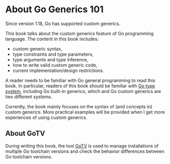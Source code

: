 
# About Go Generics 101

Since version 1.18, Go has supported custom generics.

This book talks about the custom generics feature of Go programming language.
The content in this book includes:

* custom generic syntax,
* type constraints and type parameters,
* type arguments and type inference,
* how to write valid custom generic code,
* current implementation/design restrictions.

A reader needs to be familiar with Go general programming to read this book.
In particular, readers of this book should be familiar with
[Go type system](https://go101.org/article/type-system-overview.html),
including Go built-in generics, which and Go custom generics are two different systems.

Currently, the book mainly focuses on the syntax of (and concepts in) custom generics.
More practical examples will be provided when I get more experiences of using custom generics.

## About GoTV

During writing this book, the tool [GoTV](https://go101.org/apps-and-libs/gotv.html)
is used to manage installations of multiple Go toolchain versions and check
the behavior differences between Go toolchain versions.


<!--

https://github.com/golang/go/issues/58573 local types in different instantiations of a generic function
https://github.com/golang/go/issues/58573#issuecomment-1433898205
https://github.com/golang/go/issues/65152

https://github.com/golang/go/issues/58608

https://github.com/golang/proposal/blob/master/design/generics-implementation-dictionaries-go1.18.md

* type argument inferences still have some limitations
  * https://github.com/golang/go/issues/63750

* type argument inference needs more detailed explainations.
 

* example: how to define an expected constraint?
  * some achievable, some are not.  

* An example show the difference of using ordinary interface and generic constraint.

* more

	https://github.com/golang/go/issues/62172
		https://github.com/golang/go/issues/40301#issuecomment-885119414
		https://github.com/golang/go/issues/40301#issuecomment-754156626
		
				package main

				import "unsafe"

				func f(x int64) byte {
				  return 1 << unsafe.Sizeof(x) >> unsafe.Sizeof(x)
				}

				func g[T int64](x T) byte {
				  return 1 << unsafe.Sizeof(x) >> unsafe.Sizeof(x)
				}

				func main() {
				  var n int64 = 0
				  println(f(n), g(n))
				}

	https://github.com/golang/go/issues/61741

	https://github.com/golang/go/issues/60130
	https://github.com/golang/go/issues/60117

	https://github.com/golang/go/issues/51522 miscompilation of comparison between type parameter and interface
	https://github.com/golang/go/issues/51521 wrong panic message for method call on nil of generic interface type

	https://github.com/golang/go/issues/53477
	https://github.com/golang/go/issues/50681 // compile time type switch
	https://github.com/golang/go/issues/49206 // type switch
	https://github.com/golang/go/issues/45380 type switch on type parameters not supported
	
	https://github.com/golang/go/issues/54028
	https://github.com/golang/go/issues/53762
	
	https://github.com/golang/go/issues/53087 produce duplicate type descriptor
	
	https://github.com/golang/go/issues/53137 unsafe.Offsetof bug
	
	https://github.com/golang/go/issues/53309
	
	https://github.com/golang/go/issues/53419
	
	https://github.com/golang/go/issues/52181
	
	https://github.com/golang/go/issues/53635
	
	https://github.com/golang/go/issues/53883
	
	https://github.com/golang/go/issues/54447
	
	https://github.com/golang/go/issues/54456
	
	https://github.com/golang/go/issues/54535
	
	https://github.com/golang/go/issues/54537
	
	https://github.com/golang/go/issues/55964
	
	https://github.com/golang/go/issues/56923
	
	https://github.com/golang/go/issues/62157


==================== type argument inference https://go.dev/blog/type-inference

 * https://twitter.com/go100and1/status/1714885320599302598

interace:
	
		https://twitter.com/go100and1/status/1714187265310957864
		
		package main

		func f       (...A) {}
		func g[T any](...T) {}

		type A any
		type B any                                            

		var a A
		var b B

		func main(){
			g(a, b)
		}

channel

		package main

		import "fmt"

		func g[T any](...T) (_ T){return}

		type A = chan int
		type B = <-chan int
		type C chan int
		type D <-chan int

		var a A
		var b B
		var c C
		var d D

		func main(){
		  // T is infered as C
		 fmt.Printf("%T ", g(a, b, c, d)) // type D of d does not match inferred type C for T
		}

more composite types

		package main

		import "fmt"

		func g[T any](...T) (_ T){return}

		type A = []int
		type B []int
		type C []int

		func main(){
		  // T is inferred as B
		 fmt.Printf("%T ", g(A{}, B{}, C{})) // type C of C{} does not match inferred type B for T
		}

-->


  
